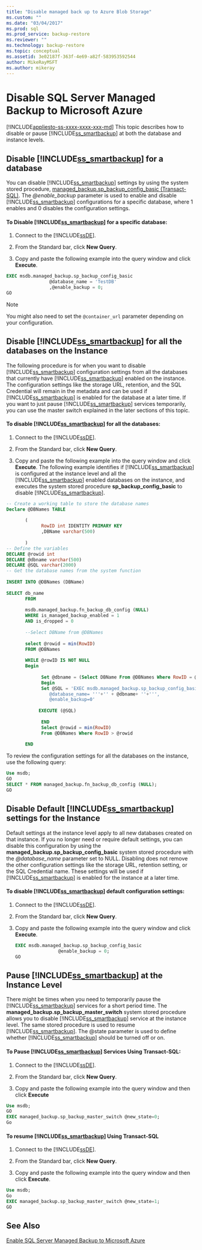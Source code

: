 ```yaml
---
title: "Disable managed back up to Azure Blob Storage"
ms.custom: ""
ms.date: "03/04/2017"
ms.prod: sql
ms.prod_service: backup-restore
ms.reviewer: ""
ms.technology: backup-restore
ms.topic: conceptual
ms.assetid: 3e02187f-363f-4e69-a82f-583953592544
author: MikeRayMSFT
ms.author: mikeray
---
```

# Disable SQL Server Managed Backup to Microsoft Azure
[!INCLUDE[appliesto-ss-xxxx-xxxx-xxx-md](../../includes/appliesto-ss-xxxx-xxxx-xxx-md.md)]
  This topic describes how to disable or pause [!INCLUDE[ss_smartbackup](../../includes/ss-smartbackup-md.md)] at both the database and instance levels.  
  
##  <a name="DatabaseDisable"></a> Disable [!INCLUDE[ss_smartbackup](../../includes/ss-smartbackup-md.md)] for a database  
 You can disable [!INCLUDE[ss_smartbackup](../../includes/ss-smartbackup-md.md)] settings by using the system stored procedure, [managed_backup.sp_backup_config_basic (Transact-SQL)](../../relational-databases/system-stored-procedures/managed-backup-sp-backup-config-basic-transact-sql.md). The *\@enable_backup* parameter is used to enable and disable [!INCLUDE[ss_smartbackup](../../includes/ss-smartbackup-md.md)] configurations for a specific database, where 1 enables and 0 disables the configuration settings.  
  
#### To Disable [!INCLUDE[ss_smartbackup](../../includes/ss-smartbackup-md.md)] for a specific database:  
  
1.  Connect to the [!INCLUDE[ssDE](../../includes/ssde-md.md)].  
  
2.  From the Standard bar, click **New Query**.  
  
3.  Copy and paste the following example into the query window and click **Execute**.  
  
```sql
EXEC msdb.managed_backup.sp_backup_config_basic  
                @database_name = 'TestDB'   
                ,@enable_backup = 0;  
GO
```

> [!NOTE]
> You might also need to set the `@container_url` parameter depending on your configuration.
  
##  <a name="DatabaseAllDisable"></a> Disable [!INCLUDE[ss_smartbackup](../../includes/ss-smartbackup-md.md)] for all the databases on the Instance  
 The following procedure is for when you want to disable [!INCLUDE[ss_smartbackup](../../includes/ss-smartbackup-md.md)] configuration settings from all the databases that currently have [!INCLUDE[ss_smartbackup](../../includes/ss-smartbackup-md.md)] enabled on the instance.  The configuration settings like the storage URL, retention, and the SQL Credential will remain in the metadata and can be used if [!INCLUDE[ss_smartbackup](../../includes/ss-smartbackup-md.md)] is enabled for the database at a later time. If you want to just pause [!INCLUDE[ss_smartbackup](../../includes/ss-smartbackup-md.md)] services temporarily, you can use the master switch explained in the later sections of this topic.  
  
#### To disable [!INCLUDE[ss_smartbackup](../../includes/ss-smartbackup-md.md)] for all the databases:  
  
1.  Connect to the [!INCLUDE[ssDE](../../includes/ssde-md.md)].  
  
2.  From the Standard bar, click **New Query**.  
  
3.  Copy and paste the following example into the query window and click **Execute**. The following example identifies if [!INCLUDE[ss_smartbackup](../../includes/ss-smartbackup-md.md)] is configured at the instance level and all the [!INCLUDE[ss_smartbackup](../../includes/ss-smartbackup-md.md)] enabled databases on the instance, and executes the system stored procedure **sp_backup_config_basic** to disable [!INCLUDE[ss_smartbackup](../../includes/ss-smartbackup-md.md)].  
  
```sql
-- Create a working table to store the database names  
Declare @DBNames TABLE  
  
       (  
             RowID int IDENTITY PRIMARY KEY  
             ,DBName varchar(500)  
  
       )  
-- Define the variables  
DECLARE @rowid int  
DECLARE @dbname varchar(500)  
DECLARE @SQL varchar(2000)  
-- Get the database names from the system function  
  
INSERT INTO @DBNames (DBName)  
  
SELECT db_name  
       FROM   
  
       msdb.managed_backup.fn_backup_db_config (NULL)  
       WHERE is_managed_backup_enabled = 1 
       AND is_dropped = 0
  
       --Select DBName from @DBNames  
  
       select @rowid = min(RowID)  
       FROM @DBNames  
  
       WHILE @rowID IS NOT NULL  
       Begin  
  
             Set @dbname = (Select DBName From @DBNames Where RowID = @rowid)  
             Begin  
             Set @SQL = 'EXEC msdb.managed_backup.sp_backup_config_basic    
                @database_name= '''+'' + @dbname+ ''+''',   
                @enable_backup=0'  
  
            EXECUTE (@SQL)  
  
             END  
             Select @rowid = min(RowID)  
             From @DBNames Where RowID > @rowid  
  
       END  
```  
  
 To review the configuration settings for all the databases on the instance, use the following query:  
  
```sql
Use msdb;  
GO  
SELECT * FROM managed_backup.fn_backup_db_config (NULL);  
GO  
```  
  
##  <a name="InstanceDisable"></a> Disable Default [!INCLUDE[ss_smartbackup](../../includes/ss-smartbackup-md.md)] settings for the Instance  
 Default settings at the instance level apply to all new databases created on that instance.  If you no longer need or require default settings, you can disable this configuration by using the **managed_backup.sp_backup_config_basic** system stored procedure with the *\@database_name* parameter set to NULL. Disabling does not remove the other configuration settings like the storage URL, retention setting, or the SQL Credential name. These settings will be used if [!INCLUDE[ss_smartbackup](../../includes/ss-smartbackup-md.md)] is enabled for the instance at a later time.  
  
#### To disable [!INCLUDE[ss_smartbackup](../../includes/ss-smartbackup-md.md)] default configuration settings:  
  
1.  Connect to the [!INCLUDE[ssDE](../../includes/ssde-md.md)].  
  
2.  From the Standard bar, click **New Query**.  
  
3.  Copy and paste the following example into the query window and click **Execute**.  
  
    ```sql
    EXEC msdb.managed_backup.sp_backup_config_basic  
                    @enable_backup = 0;  
    GO
    ```  
  
##  <a name="InstancePause"></a> Pause [!INCLUDE[ss_smartbackup](../../includes/ss-smartbackup-md.md)] at the Instance Level  
 There might be times when you need to temporarily pause the [!INCLUDE[ss_smartbackup](../../includes/ss-smartbackup-md.md)] services for a short period time.  The **managed_backup.sp_backup_master_switch** system stored procedure allows you to disable [!INCLUDE[ss_smartbackup](../../includes/ss-smartbackup-md.md)] service at the instance level.  The same stored procedure is used to resume [!INCLUDE[ss_smartbackup](../../includes/ss-smartbackup-md.md)]. The \@state parameter is used to define whether [!INCLUDE[ss_smartbackup](../../includes/ss-smartbackup-md.md)] should be turned off or on.  
  
#### To Pause [!INCLUDE[ss_smartbackup](../../includes/ss-smartbackup-md.md)] Services Using Transact-SQL:  
  
1.  Connect to the [!INCLUDE[ssDE](../../includes/ssde-md.md)].  
  
2.  From the Standard bar, click **New Query**.  
  
3.  Copy and paste the following example into the query window and then click **Execute**  
  
```sql
Use msdb;  
GO  
EXEC managed_backup.sp_backup_master_switch @new_state=0;  
Go
```  
  
#### To resume [!INCLUDE[ss_smartbackup](../../includes/ss-smartbackup-md.md)] Using Transact-SQL  
  
1.  Connect to the [!INCLUDE[ssDE](../../includes/ssde-md.md)].  
  
2.  From the Standard bar, click **New Query**.  
  
3.  Copy and paste the following example into the query window and then click **Execute**.  
  
```sql
Use msdb;  
Go  
EXEC managed_backup.sp_backup_master_switch @new_state=1;  
GO  
```  
  
## See Also  
 [Enable SQL Server Managed Backup to Microsoft Azure](../../relational-databases/backup-restore/enable-sql-server-managed-backup-to-microsoft-azure.md)  
  
  
